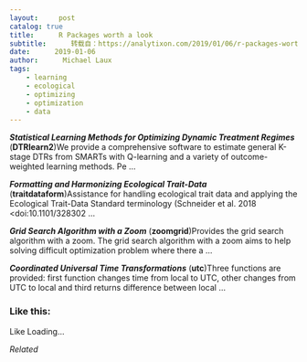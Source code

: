 ```yaml
---
layout:     post
catalog: true
title:      R Packages worth a look
subtitle:      转载自：https://analytixon.com/2019/01/06/r-packages-worth-a-look-1388/
date:      2019-01-06
author:      Michael Laux
tags:
    - learning
    - ecological
    - optimizing
    - optimization
    - data
---
```


***Statistical Learning Methods for Optimizing Dynamic Treatment Regimes*** (**DTRlearn2**)We provide a comprehensive software to estimate general K-stage DTRs from SMARTs with Q-learning and a variety of outcome-weighted learning methods. Pe …

***Formatting and Harmonizing Ecological Trait-Data*** (**traitdataform**)Assistance for handling ecological trait data and applying the Ecological Trait-Data Standard terminology (Schneider et al. 2018 <doi:10.1101/328302 …

***Grid Search Algorithm with a Zoom*** (**zoomgrid**)Provides the grid search algorithm with a zoom. The grid search algorithm with a zoom aims to help solving difficult optimization problem where there a …

***Coordinated Universal Time Transformations*** (**utc**)Three functions are provided: first function changes time from local to UTC, other changes from UTC to local and third returns difference between local …





### Like this:

Like Loading...


*Related*

